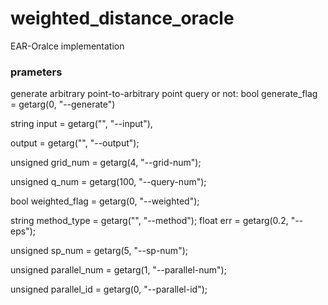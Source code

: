 # weighted_distance_oracle
EAR-Oralce implementation

### prameters

generate arbitrary point-to-arbitrary point query or not:
bool generate_flag = getarg(0, "--generate")

string input = getarg("", "--input"),

output = getarg("", "--output");

unsigned grid_num = getarg(4, "--grid-num");

unsigned q_num = getarg(100, "--query-num");

bool weighted_flag = getarg(0, "--weighted");

string method_type = getarg("", "--method");
float err = getarg(0.2, "--eps");

unsigned sp_num = getarg(5, "--sp-num");

unsigned parallel_num = getarg(1, "--parallel-num");

unsigned parallel_id = getarg(0, "--parallel-id");